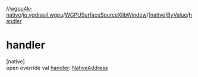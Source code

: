 //[wgpu4k-native](../../../../index.md)/[io.ygdrasil.wgpu](../../index.md)/[WGPUSurfaceSourceXlibWindow](../index.md)/[[native]ByValue](index.md)/[handler](handler.md)

# handler

[native]\
open override val [handler](handler.md): [NativeAddress](../../../ffi/-native-address/index.md)